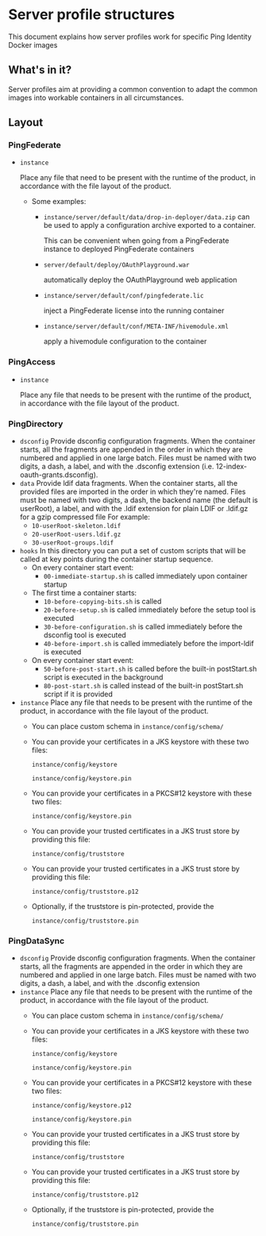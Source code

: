 # Server profile structures

This document explains how server profiles work for specific Ping Identity Docker images

## What's in it?

Server profiles aim at providing a common convention to adapt the common images into workable containers in all circumstances.

## Layout

### PingFederate

* `instance`

    Place any file that need to be present with the runtime of the product, in accordance with the file layout of the product.

  * Some examples:
    * `instance/server/default/data/drop-in-deployer/data.zip` can be used to apply a configuration archive exported to a container.

      This can be convenient when going from a PingFederate instance to deployed PingFederate containers

    * `server/default/deploy/OAuthPlayground.war`

      automatically deploy the OAuthPlayground web application

    * `instance/server/default/conf/pingfederate.lic`

      inject a PingFederate license into the running container

    * `instance/server/default/conf/META-INF/hivemodule.xml`

      apply a hivemodule configuration to the container

### PingAccess

* `instance`

    Place any file that needs to be present with the runtime of the product, in accordance  with the file layout of the product.

### PingDirectory

* `dsconfig` Provide dsconfig configuration fragments. When the container starts, all the fragments are appended in the order in which they are numbered and applied in one large batch. Files must be named with two digits, a dash, a label, and with the .dsconfig extension \(i.e. 12-index-oauth-grants.dsconfig\).
* `data` Provide ldif data fragments. When the container starts, all the provided files are imported in the order in which they're named. Files must be named with two digits, a dash, the backend name \(the default is userRoot\), a label, and with the .ldif extension for plain LDIF or .ldif.gz for a gzip compressed file For example:
  * `10-userRoot-skeleton.ldif`
  * `20-userRoot-users.ldif.gz`
  * `30-userRoot-groups.ldif`
* `hooks` In this directory you can put a set of custom scripts that will be called at key points during the container startup sequence.
  * On every container start event:
    * `00-immediate-startup.sh` is called immediately upon container startup
  * The first time a container starts:
    * `10-before-copying-bits.sh` is called
    * `20-before-setup.sh` is called immediately before the setup tool is executed
    * `30-before-configuration.sh` is called immediately before the dsconfig tool is executed
    * `40-before-import.sh` is called immediately before the import-ldif is executed
  * On every container start event:
    * `50-before-post-start.sh` is called before the built-in postStart.sh script is executed in the background
    * `80-post-start.sh` is called instead of the built-in postStart.sh script if it is provided
* `instance` Place any file that needs to be present with the runtime of the product, in accordance with the file layout of the product.
  * You can place custom schema in `instance/config/schema/`
  * You can provide your certificates in a JKS keystore with these two files:

      `instance/config/keystore`

      `instance/config/keystore.pin`

  * You can provide your certificates in a PKCS\#12 keystore with these two files:

      `instance/config/keystore.pin`

  * You can provide your trusted certificates in a JKS trust store by providing this file:

      `instance/config/truststore`

  * You can provide your trusted certificates in a JKS trust store by providing this file:

      `instance/config/truststore.p12`

  * Optionally, if the truststore is pin-protected, provide the

      `instance/config/truststore.pin`

### PingDataSync

* `dsconfig` Provide dsconfig configuration fragments. When the container starts, all the fragments are appended in the order in which they are numbered and applied in one large batch. Files must be named with two digits, a dash, a label, and with the .dsconfig extension
* `instance` Place any file that needs to be present with the runtime of the product, in accordance with the file layout of the product.
  * You can place custom schema in `instance/config/schema/`
  * You can provide your certificates in a JKS keystore with these two files:

      `instance/config/keystore`

      `instance/config/keystore.pin`

  * You can provide your certificates in a PKCS\#12 keystore with these two files:

      `instance/config/keystore.p12`

      `instance/config/keystore.pin`

  * You can provide your trusted certificates in a JKS trust store by providing this file:

      `instance/config/truststore`

  * You can provide your trusted certificates in a JKS trust store by providing this file:

      `instance/config/truststore.p12`

  * Optionally, if the truststore is pin-protected, provide the

      `instance/config/truststore.pin`
